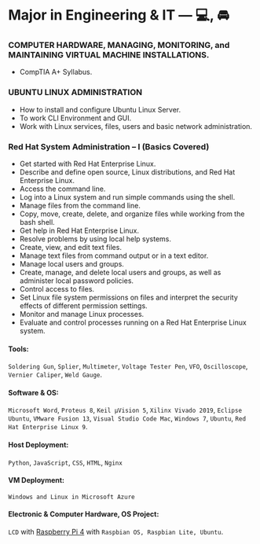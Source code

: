 # Major in Engineering & IT — 💻, 🚘

### COMPUTER HARDWARE, MANAGING, MONITORING, and MAINTAINING VIRTUAL MACHINE INSTALLATIONS.
- CompTIA A+ Syllabus.

### UBUNTU LINUX ADMINISTRATION
- How to install and configure Ubuntu Linux Server.
- To work CLI Environment and GUI.
- Work with Linux services, files, users and basic network administration.

### Red Hat System Administration – I (Basics Covered)
- Get started with Red Hat Enterprise Linux.
- Describe and define open source, Linux distributions, and Red Hat Enterprise Linux.
- Access the command line.
- Log into a Linux system and run simple commands using the shell.
- Manage files from the command line.
- Copy, move, create, delete, and organize files while working from the bash shell.
- Get help in Red Hat Enterprise Linux.
- Resolve problems by using local help systems.
- Create, view, and edit text files.
- Manage text files from command output or in a text editor.
- Manage local users and groups.
- Create, manage, and delete local users and groups, as well as administer local password policies.
- Control access to files.
- Set Linux file system permissions on files and interpret the security effects of different permission settings.
- Monitor and manage Linux processes.
- Evaluate and control processes running on a Red Hat Enterprise Linux system.

#### Tools:

`Soldering Gun`, `Splier`, `Multimeter`, `Voltage Tester Pen`, `VFO`, `Oscilloscope`, `Vernier Caliper`, `Weld Gauge`.

#### Software & OS:

`Microsoft Word`, `Proteus 8`, `Keil µVision 5`, `Xilinx Vivado 2019`, `Eclipse Ubuntu`, `VMware Fusion 13`, `Visual Studio Code Mac`, `Windows 7`, `Ubuntu`, `Red Hat Enterprise Linux 9`.

#### Host Deployment:

`Python`, `JavaScript`, `CSS`, `HTML`, `Nginx`

#### VM Deployment:

`Windows and Linux in Microsoft Azure`

#### Electronic & Computer Hardware, OS Project:

`LCD` with [Raspberry Pi 4](https://niladrigithub.github.io/raspberry-pi-helpdesk-server/) with `Raspbian OS, Raspbian Lite, Ubuntu`.
